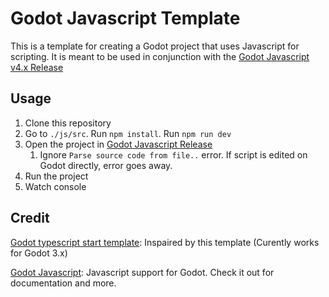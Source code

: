 # Godot Javascript Template

This is a template for creating a Godot project that uses Javascript for scripting. It is meant to be used in conjunction with the [Godot Javascript v4.x Release][Godot Javascript v4.x Release]

## Usage

1. Clone this repository
2. Go to `./js/src`. Run `npm install`. Run `npm run dev`
3. Open the project in [Godot Javascript Release][Godot Javascript v4.x Release]
   1. Ignore `Parse source code from file..` error. If script is edited on Godot directly, error goes away.
4. Run the project
5. Watch console

## Credit

[Godot typescript start template](https://github.com/citizenll/godot-typescript-starter): Inspaired by this template (Curently works for Godot 3.x)

[Godot Javascript](https://github.com/Geequlim/ECMAScript): Javascript support for Godot. Check it out for documentation and more.

<!-- Links Used through document -->

[Godot Javascript v4.x Release]: https://github.com/Geequlim/ECMAScript/releases/tag/v0.0.17
